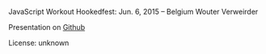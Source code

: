 JavaScript Workout
Hookedfest: Jun. 6, 2015 – Belgium
Wouter Verweirder

Presentation on [Github](https://github.com/wouterverweirder/javascript-workout)

License: unknown
